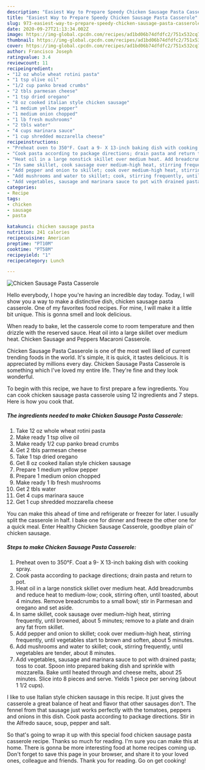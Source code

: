```yaml
---
description: "Easiest Way to Prepare Speedy Chicken Sausage Pasta Casserole"
title: "Easiest Way to Prepare Speedy Chicken Sausage Pasta Casserole"
slug: 973-easiest-way-to-prepare-speedy-chicken-sausage-pasta-casserole
date: 2020-09-27T21:13:34.002Z
image: https://img-global.cpcdn.com/recipes/ad1bd06b74dfdfc2/751x532cq70/chicken-sausage-pasta-casserole-recipe-main-photo.jpg
thumbnail: https://img-global.cpcdn.com/recipes/ad1bd06b74dfdfc2/751x532cq70/chicken-sausage-pasta-casserole-recipe-main-photo.jpg
cover: https://img-global.cpcdn.com/recipes/ad1bd06b74dfdfc2/751x532cq70/chicken-sausage-pasta-casserole-recipe-main-photo.jpg
author: Francisco Joseph
ratingvalue: 3.4
reviewcount: 11
recipeingredient:
- "12 oz whole wheat rotini pasta"
- "1 tsp olive oil"
- "1/2 cup panko bread crumbs"
- "2 tbls parmesan cheese"
- "1 tsp dried oregano"
- "8 oz cooked italian style chicken sausage"
- "1 medium yellow pepper"
- "1 medium onion chopped"
- "1 lb fresh mushrooms"
- "2 tbls water"
- "4 cups marinara sauce"
- "1 cup shredded mozzarella cheese"
recipeinstructions:
- "Preheat oven to 350°F. Coat a 9- X 13-inch baking dish with cooking spray."
- "Cook pasta according to package directions; drain pasta and return to pot."
- "Heat oil in a large nonstick skillet over medium heat. Add breadcrumbs and reduce heat to medium-low; cook, stirring often, until toasted, about 4 minutes. Remove breadcrumbs to a small bowl; stir in Parmesan and oregano and set aside."
- "In same skillet, cook sausage over medium-high heat, stirring frequently, until browned, about 5 minutes; remove to a plate and drain any fat from skillet."
- "Add pepper and onion to skillet; cook over medium-high heat, stirring frequently, until vegetables start to brown and soften, about 5 minutes."
- "Add mushrooms and water to skillet; cook, stirring frequently, until vegetables are tender, about 8 minutes."
- "Add vegetables, sausage and marinara sauce to pot with drained pasta; toss to coat. Spoon into prepared baking dish and sprinkle with mozzarella. Bake until heated through and cheese melts, about 25 minutes. Slice into 8 pieces and serve. Yields 1 piece per serving (about 1 1/2 cups)."
categories:
- Recipe
tags:
- chicken
- sausage
- pasta

katakunci: chicken sausage pasta 
nutrition: 241 calories
recipecuisine: American
preptime: "PT10M"
cooktime: "PT58M"
recipeyield: "1"
recipecategory: Lunch

---
```



![Chicken Sausage Pasta Casserole](https://img-global.cpcdn.com/recipes/ad1bd06b74dfdfc2/751x532cq70/chicken-sausage-pasta-casserole-recipe-main-photo.jpg)

Hello everybody, I hope you're having an incredible day today. Today, I will show you a way to make a distinctive dish, chicken sausage pasta casserole. One of my favorites food recipes. For mine, I will make it a little bit unique. This is gonna smell and look delicious.

When ready to bake, let the casserole come to room temperature and then drizzle with the reserved sauce. Heat oil into a large skillet over medium heat. Chicken Sausage and Peppers Macaroni Casserole.

Chicken Sausage Pasta Casserole is one of the most well liked of current trending foods in the world. It's simple, it is quick, it tastes delicious. It is appreciated by millions every day. Chicken Sausage Pasta Casserole is something which I've loved my entire life. They're fine and they look wonderful.


To begin with this recipe, we have to first prepare a few ingredients. You can cook chicken sausage pasta casserole using 12 ingredients and 7 steps. Here is how you cook that.

<!--inarticleads1-->

##### The ingredients needed to make Chicken Sausage Pasta Casserole:

1. Take 12 oz whole wheat rotini pasta
1. Make ready 1 tsp olive oil
1. Make ready 1/2 cup panko bread crumbs
1. Get 2 tbls parmesan cheese
1. Take 1 tsp dried oregano
1. Get 8 oz cooked italian style chicken sausage
1. Prepare 1 medium yellow pepper
1. Prepare 1 medium onion chopped
1. Make ready 1 lb fresh mushrooms
1. Get 2 tbls water
1. Get 4 cups marinara sauce
1. Get 1 cup shredded mozzarella cheese


You can make this ahead of time and refrigerate or freezer for later. I usually split the casserole in half. I bake one for dinner and freeze the other one for a quick meal. Enter Healthy Chicken Sausage Casserole, goodbye plain ol&#39; chicken sausage. 

<!--inarticleads2-->

##### Steps to make Chicken Sausage Pasta Casserole:

1. Preheat oven to 350°F. Coat a 9- X 13-inch baking dish with cooking spray.
1. Cook pasta according to package directions; drain pasta and return to pot.
1. Heat oil in a large nonstick skillet over medium heat. Add breadcrumbs and reduce heat to medium-low; cook, stirring often, until toasted, about 4 minutes. Remove breadcrumbs to a small bowl; stir in Parmesan and oregano and set aside.
1. In same skillet, cook sausage over medium-high heat, stirring frequently, until browned, about 5 minutes; remove to a plate and drain any fat from skillet.
1. Add pepper and onion to skillet; cook over medium-high heat, stirring frequently, until vegetables start to brown and soften, about 5 minutes.
1. Add mushrooms and water to skillet; cook, stirring frequently, until vegetables are tender, about 8 minutes.
1. Add vegetables, sausage and marinara sauce to pot with drained pasta; toss to coat. Spoon into prepared baking dish and sprinkle with mozzarella. Bake until heated through and cheese melts, about 25 minutes. Slice into 8 pieces and serve. Yields 1 piece per serving (about 1 1/2 cups).


I like to use Italian style chicken sausage in this recipe. It just gives the casserole a great balance of heat and flavor that other sausages don&#39;t. The fennel from that sausage just works perfectly with the tomatoes, peppers and onions in this dish. Cook pasta according to package directions. Stir in the Alfredo sauce, soup, pepper and salt. 

So that's going to wrap it up with this special food chicken sausage pasta casserole recipe. Thanks so much for reading. I'm sure you can make this at home. There is gonna be more interesting food at home recipes coming up. Don't forget to save this page in your browser, and share it to your loved ones, colleague and friends. Thank you for reading. Go on get cooking!
